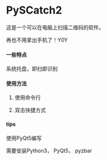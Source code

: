 # PySCatch2

这是一个可以在电脑上扫描二维码的软件。    

再也不用拿出手机了！Y0Y



#### 一些特点

系统托盘，即扫即识别



#### 使用方法

1. 使用命令行

2. 双击快捷方式

   

#### tips

使用PyQt5编写

需要安装Python3， PyQt5， pyzbar
